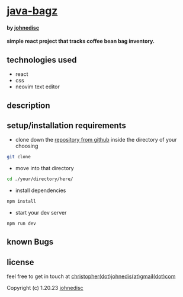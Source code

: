 # [java-bagz](https://github.com/johnedisc/java-bagz.git)

#### by [johnedisc](https://johnedisc.github.io/portfolio/)

#### simple react project that tracks coffee bean bag inventory.

## technologies used

* react
* css
* neovim text editor

## description

## setup/installation requirements

* clone down the [repository from github](https://github.com/johnedisc/java-bagz.git) inside the directory of your choosing
```bash
git clone 
```
* move into that directory
```bash
cd ./your/directory/here/
```
* install dependencies
```bash
npm install
```
* start your dev server
```bash
npm run dev
```

## known Bugs

## license

feel free to get in touch at [christopher(dot)johnedis(at)gmail(dot)com](christopher.johnedis@gmail.com)

Copyright (c) 1.20.23 [johnedisc](https://johnedisc.github.io/portfolio/)


